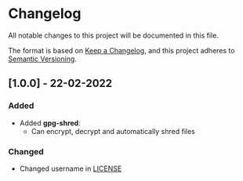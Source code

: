 # Changelog

All notable changes to this project will be documented in this file.

The format is based on [Keep a Changelog](https://keepachangelog.com/en/1.0.0/),
and this project adheres to [Semantic Versioning](https://semver.org/spec/v2.0.0.html).

## [1.0.0] - 22-02-2022

### Added

- Added **gpg-shred**:
  - Can encrypt, decrypt and automatically shred files

### Changed

- Changed username in [LICENSE](./LICENSE)
